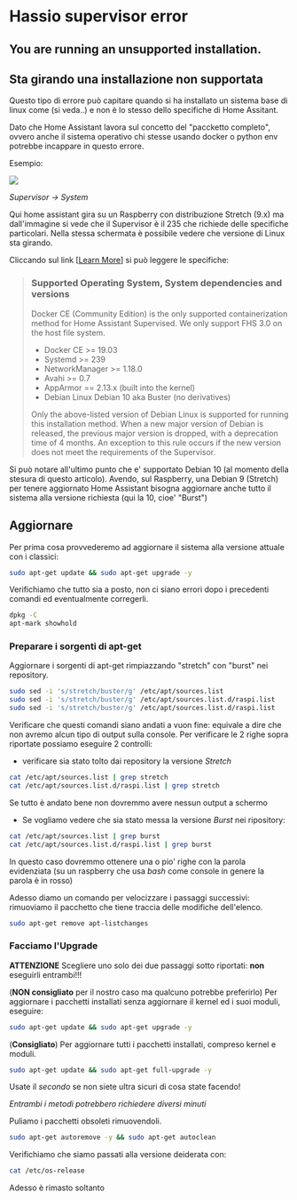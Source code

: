 # Hassio supervisor error
## You are running an unsupported installation.
## Sta girando una installazione non supportata

Questo tipo di errore può capitare quando si ha installato un sistema base di linux come (si veda..) e non è lo stesso dello specifiche di Home Assitant.

Dato che Home Assistant lavora sul concetto del "paccketto completo", ovvero anche il sistema operativo chi stesse usando docker o python env potrebbe incappare in questo errore.

Esempio:

![](https://github.com/scintik/HomeAssistant_appunti_vari/blob/master/img/Supervisor_error.png)

*Supervisor -> System*

Qui home assistant gira su un Raspberry con distribuzione Stretch (9.x) ma dall'immagine si vede che il Supervisor è il 235 che richiede delle specifiche particolari.
Nella stessa schermata è possibile vedere che versione di Linux sta girando.

Cliccando sul link [[Learn More](https://github.com/home-assistant/architecture/blob/master/adr/0014-home-assistant-supervised.md)] si può leggere le specifiche:

>### Supported Operating System, System dependencies and versions
>
>Docker CE (Community Edition) is the only supported containerization method for Home Assistant Supervised. We only support FHS 3.0 on the host file system.
>
>- Docker CE >= 19.03
>- Systemd >= 239
>- NetworkManager >= 1.18.0
>- Avahi >= 0.7
>- AppArmor == 2.13.x (built into the kernel)
>- Debian Linux Debian 10 aka Buster (no derivatives)
>
>Only the above-listed version of Debian Linux is supported for running this installation method. When a new major version of Debian is released, the previous major version is dropped, with a deprecation time of 4 months. An exception to this rule occurs if the new version does not meet the requirements of the Supervisor.

Si può notare all'ultimo punto che e' supportato Debian 10 (al momento della stesura di questo articolo).
Avendo, sul Raspberry, una Debian 9 (Stretch) per tenere aggiornato Home Assistant bisogna aggiornare anche tutto il sistema alla versione richiesta (qui la 10, cioe' "Burst")

## Aggiornare
Per prima cosa provvederemo ad aggiornare il sistema alla versione attuale con i classici:
```bash
sudo apt-get update && sudo apt-get upgrade -y
```
Verifichiamo che tutto sia a posto, non ci siano errori dopo i precedenti comandi ed eventualmente corregerli.
```bash
dpkg -C
apt-mark showhold
```
### Preparare i sorgenti di apt-get
Aggiornare i sorgenti di apt-get rimpiazzando "stretch" con "burst" nei repository. 
```bash
sudo sed -i 's/stretch/buster/g' /etc/apt/sources.list    
sudo sed -i 's/stretch/buster/g' /etc/apt/sources.list.d/raspi.list
sudo sed -i 's/stretch/buster/g' /etc/apt/sources.list.d/raspi.list
```
Verificare che questi comandi siano andati a vuon fine: equivale a dire che non avremo alcun tipo di output sulla console.
Per verificare le 2 righe sopra riportate possiamo eseguire 2 controlli:
- verificare sia stato tolto dai repository la versione *Stretch*
```bash
cat /etc/apt/sources.list | grep stretch
cat /etc/apt/sources.list.d/raspi.list | grep stretch
```
Se tutto è andato bene non dovremmo avere nessun output a schermo
- Se vogliamo vedere che sia stato messa la versione *Burst* nei ripository:
```bash
cat /etc/apt/sources.list | grep burst
cat /etc/apt/sources.list.d/raspi.list | grep burst
```
In questo caso dovremmo ottenere una o pio' righe con la parola evidenziata (su un raspberry che usa *bash* come console in genere la parola è in rosso)

Adesso diamo un comando per velocizzare i passaggi successivi: rimuoviamo il pacchetto che tiene traccia delle modifiche dell'elenco.
```bash
sudo apt-get remove apt-listchanges
```
### Facciamo l'Upgrade

**ATTENZIONE** Scegliere uno solo dei due passaggi sotto riportati: **non** eseguirli entrambi!!!

(**NON consigliato** per il nostro caso ma qualcuno potrebbe preferirlo) 
Per aggiornare i pacchetti installati senza aggiornare il kernel ed i suoi moduli, eseguire:
```bash
sudo apt-get update && sudo apt-get upgrade -y
```
(**Consigliato**) 
Per aggiornare tutti i pacchetti installati, compreso kernel e moduli.
```bash
sudo apt-get update && sudo apt-get full-upgrade -y
```
Usate il *secondo* se non siete ultra sicuri di cosa state facendo!

*Entrambi i metodi potrebbero richiedere diversi minuti*

Puliamo i pacchetti obsoleti rimuovendoli.
```bash
sudo apt-get autoremove -y && sudo apt-get autoclean
```
Verifichiamo che siamo passati alla versione deiderata con:
```bash
cat /etc/os-release
```
Adesso è rimasto soltanto 
